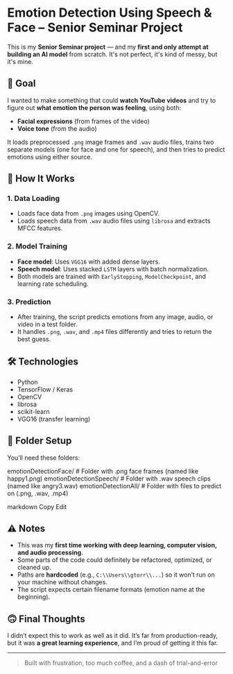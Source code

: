 # Emotion Detection Using Speech & Face – Senior Seminar Project

This is my **Senior Seminar project** — and my **first and only attempt at building an AI model** from scratch. It's not perfect, it's kind of messy, but it's mine.

## 🎯 Goal

I wanted to make something that could **watch YouTube videos** and try to figure out **what emotion the person was feeling**, using both:

- **Facial expressions** (from frames of the video)
- **Voice tone** (from the audio)

It loads preprocessed `.png` image frames and `.wav` audio files, trains two separate models (one for face and one for speech), and then tries to predict emotions using either source.

## 🧠 How It Works

### 1. **Data Loading**
- Loads face data from `.png` images using OpenCV.
- Loads speech data from `.wav` audio files using `librosa` and extracts MFCC features.

### 2. **Model Training**
- **Face model**: Uses `VGG16` with added dense layers.
- **Speech model**: Uses stacked `LSTM` layers with batch normalization.
- Both models are trained with `EarlyStopping`, `ModelCheckpoint`, and learning rate scheduling.

### 3. **Prediction**
- After training, the script predicts emotions from any image, audio, or video in a test folder.
- It handles `.png`, `.wav`, and `.mp4` files differently and tries to return the best guess.

## 🛠 Technologies

- Python
- TensorFlow / Keras
- OpenCV
- librosa
- scikit-learn
- VGG16 (transfer learning)

## 📁 Folder Setup

You’ll need these folders:

emotionDetectionFace/ # Folder with .png face frames (named like happy1.png)
emotionDetectionSpeech/ # Folder with .wav speech clips (named like angry3.wav)
emotionDetectionAll/ # Folder with files to predict on (.png, .wav, .mp4)

markdown
Copy
Edit

## ⚠️ Notes

- This was my **first time working with deep learning, computer vision, and audio processing**.
- Some parts of the code could definitely be refactored, optimized, or cleaned up.
- Paths are **hardcoded** (e.g., `C:\\Users\\gtorr\\...`) so it won’t run on your machine without changes.
- The script expects certain filename formats (emotion name at the beginning).

## 🙃 Final Thoughts

I didn’t expect this to work as well as it did. It’s far from production-ready, but it was **a great learning experience**, and I’m proud of getting it this far.

---

> Built with frustration, too much coffee, and a dash of trial-and-error
